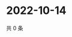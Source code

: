 # 2022-10-14

共 0 条

<!-- BEGIN WEIBO -->
<!-- 最后更新时间 Fri Oct 14 2022 22:37:51 GMT+0800 (China Standard Time) -->

<!-- END WEIBO -->

